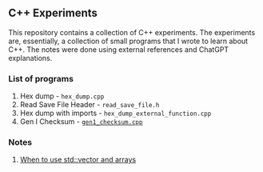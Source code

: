 ## C++ Experiments

This repository contains a collection of C++ experiments. The experiments are, essentially, a collection of small programs that I wrote to learn about C++. The notes were done using external references and ChatGPT explanations.

### List of programs

1. Hex dump - `hex_dump.cpp`
2. Read Save File Header - `read_save_file.h`
3. Hex dump with imports - `hex_dump_external_function.cpp`
4. Gen I Checksum - [`gen1_checksum.cpp`](gen1_checksum.cpp)

### Notes

1. [When to use std::vector and arrays](notes/arrays-vectors.md)
